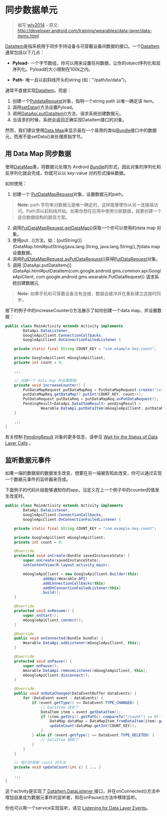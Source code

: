 ﻿# 同步数据单元

> 编写:[wly2014](https://github.com/wly2014) - 原文: <http://developer.android.com/training/wearables/data-layer/data-items.html>

[DataItem](http://developer.android.com/reference/com/google/android/gms/wearable/DataItem.html)是指系统用于同步手持设备与可穿戴设备间数据的接口。一个[DataItem](http://developer.android.com/reference/com/google/android/gms/wearable/DataItem.html)通常包括以下几点：

* **Pyload**- 一个字节数组，你可以用来设置任何数据，让你的object序列化和反序列化。Pyload的大小限制在100k之内。

* **Path**- 唯一且以前斜线开头的string (如："/path/to/data")。


通常不直接实现[DataItem](DataItem.html)，而是：

1. 创建一个[PutdataRequest](PutDataRequest.html)对象，指明一个string path 以唯一确定该 item。
2. 调用[setData](PutDataRequest.html#setData)()方法设置Pyload。
3. 调用[DataApi.putDataItem](DataApi.html#putDataItem)()方法，请求系统创建数据元。
4. 当请求的时候，系统会返回正确实现DataItem接口的对象。

然而，我们建议使用[Data Map](data-items.html#data-map)来显示装在一个易用的类似[Bundle](Bundle.html)接口中的数据元，而用不是setData()来处理原始字节。

## 用 Data Map 同步数据

使用[DataMap](DataMap.html)类，将数据元处理为 Android [Bundle](Bundle.html)的形式，因此对象的序列化和反序列化就会完成，你就可以以 key-value 对的形式操纵数据。

如何使用：

1. 创建一个 [PutDataMapRequest](PutDataMapRequest.html)对象，设置数据元的path。
> **Note:** path 字符串对数据元是唯一确定的，这样能够使你从另一连接端访问。Path须以前斜线开始。如果你想在应用中使用分层数据，就要创建一个适合数据结构的路径方案。
2.  调用[PutDataMapRequest.getDataMap()](PutDataMapRequest.html#getDataMap())获取一个你可以使用的data map 对象。
3.  使用put...()方法，如：[putString()](DataMap.html#putString(java.lang.String, java.lang.String)),为data map设置数据。
4.  调用[PutDataMapRequest.asPutDataRequest()](PutDataMapRequest.html#asPutDataRequest())获得[PutDataRequest](PutDataRequest.html)对象。
5.  调用 [DataApi.putDataItem()](DataApi.html#putDataItem(com.google.android.gms.common.api.GoogleApiClient, com.google.android.gms.wearable.PutDataRequest)) 请求系统创建数据元
> **Note:** 如果手机和可穿戴设备没有连接，数据会缓冲并在重新建立连接时同步。

接下的例子中的increaseCounter()方法展示了如何创建一个data map，并设置数据：
```java
public class MainActivity extends Activity implements
        DataApi.DataListener,
        GoogleApiClient.ConnectionCallbacks,
        GoogleApiClient.OnConnectionFailedListener {

    private static final String COUNT_KEY = "com.example.key.count";

    private GoogleApiClient mGoogleApiClient;
    private int count = 0;

    ...

    // 创建一个 data map 并设置数据
    private void increaseCounter() {
        PutDataMapRequest putDataMapReq = PutDataMapRequest.create("/count");
        putDataMapReq.getDataMap().putInt(COUNT_KEY, count++);
        PutDataRequest putDataReq = putDataMapReq.asPutDataRequest();
        PendingResult<DataApi.DataItemResult> pendingResult =
                Wearable.DataApi.putDataItem(mGoogleApiClient, putDataReq);
    }

    ...
}
```
有关控制 [PendingResult](http://developer.android.com/reference/com/google/android/gms/common/api/PendingResult.html) 对象的更多信息，请参见 [Wait for the Status of Data Layer Calls](http://developer.android.com/training/wearables/data-layer/events.html#Wait) 。

## 监听数据元事件

如果一端的数据层的数据发生改变，想要在另一端被告知此改变，你可以通过实现一个数据元事件的监听器来完成。

下面例子的代码片段能够通知你的app，当定义在上一个例子中的counter的值发生改变时。

```java
public class MainActivity extends Activity implements
        DataApi.DataListener,
        GoogleApiClient.ConnectionCallbacks,
        GoogleApiClient.OnConnectionFailedListener {

    private static final String COUNT_KEY = "com.example.key.count";

    private GoogleApiClient mGoogleApiClient;
    private int count = 0;

    @Override
    protected void onCreate(Bundle savedInstanceState) {
        super.onCreate(savedInstanceState);
        setContentView(R.layout.activity_main);

        mGoogleApiClient = new GoogleApiClient.Builder(this)
                .addApi(Wearable.API)
                .addConnectionCallbacks(this)
                .addOnConnectionFailedListener(this)
                .build();
    }

    @Override
    protected void onResume() {
        super.onStart();
        mGoogleApiClient.connect();
    }

    @Override
    public void onConnected(Bundle bundle) {
        Wearable.DataApi.addListener(mGoogleApiClient, this);
    }

    @Override
    protected void onPause() {
        super.onPause();
        Wearable.DataApi.removeListener(mGoogleApiClient, this);
        mGoogleApiClient.disconnect();
    }

    @Override
    public void onDataChanged(DataEventBuffer dataEvents) {
        for (DataEvent event : dataEvents) {
            if (event.getType() == DataEvent.TYPE_CHANGED) {
                // DataItem 改变了
                DataItem item = event.getDataItem();
                if (item.getUri().getPath().compareTo("/count") == 0) {
                    DataMap dataMap = DataMapItem.fromDataItem(item).getDataMap();
                    updateCount(dataMap.getInt(COUNT_KEY));
                }
            } else if (event.getType() == DataEvent.TYPE_DELETED) {
                // DataItem 删除了
            }
        }
    }

    // 我们的更新 count 的方法
    private void updateCount(int c) { ... }

    ...
}
```

这个activity是实现了[ DataItem.DataListener ](http://developer.android.com/reference/com/google/android/gms/wearable/DataApi.DataListener.html)接口，并在onConnected()方法中增加自身成为数据元事件的监听者，和在onPause()方法中移除监听。

你也可以用一个service实现监听，请见 [Listening for Data Layer Events](events.html)。


